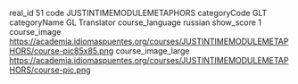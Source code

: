 real_id 51
code JUSTINTIMEMODULEMETAPHORS
categoryCode GLT
categoryName GL Translator
course_language russian
show_score 1
course_image https://academia.idiomaspuentes.org/courses/JUSTINTIMEMODULEMETAPHORS/course-pic85x85.png
course_image_large https://academia.idiomaspuentes.org/courses/JUSTINTIMEMODULEMETAPHORS/course-pic.png
